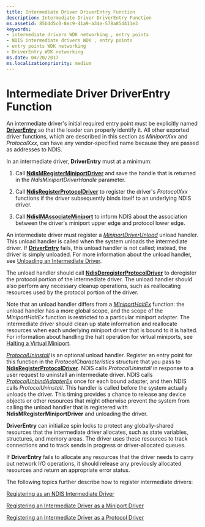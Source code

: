 ```yaml
---
title: Intermediate Driver DriverEntry Function
description: Intermediate Driver DriverEntry Function
ms.assetid: 85b4d5c0-8ec9-41a9-a34e-578a85d411e3
keywords:
- intermediate drivers WDK networking , entry points
- NDIS intermediate drivers WDK , entry points
- entry points WDK networking
- DriverEntry WDK networking
ms.date: 04/20/2017
ms.localizationpriority: medium
---
```


# Intermediate Driver DriverEntry Function





An intermediate driver's initial required entry point must be explicitly named [**DriverEntry**](https://docs.microsoft.com/windows-hardware/drivers/ddi/wdm/nc-wdm-driver_initialize) so that the loader can properly identify it. All other exported driver functions, which are described in this section as *MiniportXxx* and *ProtocolXxx*, can have any vendor-specified name because they are passed as addresses to NDIS.

In an intermediate driver, **DriverEntry** must at a minimum:

1.  Call [**NdisMRegisterMiniportDriver**](https://docs.microsoft.com/windows-hardware/drivers/ddi/ndis/nf-ndis-ndismregisterminiportdriver) and save the handle that is returned in the *NdisMiniportDriverHandle* parameter.

2.  Call [**NdisRegisterProtocolDriver**](https://docs.microsoft.com/windows-hardware/drivers/ddi/ndis/nf-ndis-ndisregisterprotocoldriver) to register the driver's *ProtocolXxx* functions if the driver subsequently binds itself to an underlying NDIS driver.

3.  Call [**NdisIMAssociateMiniport**](https://docs.microsoft.com/windows-hardware/drivers/ddi/ndis/nf-ndis-ndisimassociateminiport) to inform NDIS about the association between the driver's miniport upper edge and protocol lower edge.

An intermediate driver must register a [*MiniportDriverUnload*](https://docs.microsoft.com/windows-hardware/drivers/ddi/ndis/nc-ndis-miniport_unload) unload handler. This unload handler is called when the system unloads the intermediate driver. If [**DriverEntry**](https://docs.microsoft.com/windows-hardware/drivers/ddi/wdm/nc-wdm-driver_initialize) fails, this unload handler is not called; instead, the driver is simply unloaded. For more information about the unload handler, see [Unloading an Intermediate Driver](unloading-an-intermediate-driver.md).

The unload handler should call [**NdisDeregisterProtocolDriver**](https://docs.microsoft.com/windows-hardware/drivers/ddi/ndis/nf-ndis-ndisderegisterprotocoldriver) to deregister the protocol portion of the intermediate driver. The unload handler should also perform any necessary cleanup operations, such as reallocating resources used by the protocol portion of the driver.

Note that an unload handler differs from a [*MiniportHaltEx*](https://docs.microsoft.com/windows-hardware/drivers/ddi/ndis/nc-ndis-miniport_halt) function: the unload handler has a more global scope, and the scope of the *MiniportHaltEx* function is restricted to a particular miniport adapter. The intermediate driver should clean up state information and reallocate resources when each underlying miniport driver that is bound to it is halted. For information about handling the halt operation for virtual miniports, see [Halting a Virtual Miniport](halting-a-virtual-miniport.md).

[*ProtocolUninstall*](https://docs.microsoft.com/windows-hardware/drivers/ddi/ndis/nc-ndis-protocol_uninstall) is an optional unload handler. Register an entry point for this function in the *ProtocolCharacteristics* structure that you pass to [**NdisRegisterProtocolDriver**](https://docs.microsoft.com/windows-hardware/drivers/ddi/ndis/nf-ndis-ndisregisterprotocoldriver). NDIS calls *ProtocolUninstall* in response to a user request to uninstall an intermediate driver. NDIS calls [*ProtocolUnbindAdapterEx*](https://docs.microsoft.com/windows-hardware/drivers/ddi/ndis/nc-ndis-protocol_unbind_adapter_ex) once for each bound adapter, and then NDIS calls *ProtocolUninstall*. This handler is called before the system actually unloads the driver. This timing provides a chance to release any device objects or other resources that might otherwise prevent the system from calling the unload handler that is registered with **NdisMRegisterMiniportDriver** and unloading the driver.

**DriverEntry** can initialize spin locks to protect any globally-shared resources that the intermediate driver allocates, such as state variables, structures, and memory areas. The driver uses these resources to track connections and to track sends in progress or driver-allocated queues.

If **DriverEntry** fails to allocate any resources that the driver needs to carry out network I/O operations, it should release any previously allocated resources and return an appropriate error status.

The following topics further describe how to register intermediate drivers:

[Registering as an NDIS Intermediate Driver](registering-as-an-ndis-intermediate-driver.md)

[Registering an Intermediate Driver as a Miniport Driver](registering-an-intermediate-driver-as-a-miniport-driver.md)

[Registering an Intermediate Driver as a Protocol Driver](registering-an-intermediate-driver-as-a-protocol.md)

 

 





